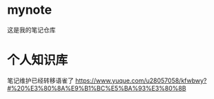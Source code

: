 # mynote
这是我的笔记仓库
# 个人知识库
笔记维护已经转移语雀了
https://www.yuque.com/u28057058/kfwbwy?#%20%E3%80%8A%E9%B1%BC%E5%BA%93%E3%80%8B 
